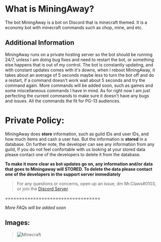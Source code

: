 
  
# What is MiningAway?
The bot MiningAway is a bot on Discord that is minecraft themed. It is a economy bot with minecraft commands such as chop, mine, and etc.
## Additional Information
MiningAway runs on a private hosting server so the bot should be running 24/7, unless I am doing bug fixes and need to restart the bot, or something else happens that is out of my control. The bot is constantly updating, and with constant updates comes with it's downs, when I reboot MiningAway, it takes about an average of 5 seconds maybe less to turn the bot off and do a restart, if a command doesn't work wait about 5 seconds and try the command again. More commands will be added soon, such as games and some miscellaneous commands I have in mind. As for right now I am just perfecting the current commands to make sure it doesn't have any bugs and issues. All the commands the fit for PG-13 audiences.

# Private Policy:
MiningAway does **store** information, such as guild IDs and user IDs, and how much items and cash a user has. But the information is **stored** in a database.
On further note, the developer can see any information from any guild, If you do not feel confortable with us looking at your stored data please contact one of the developers to delete it from the database.

**To make it more clear as bot updates go on, any information and/or data that goes to Miningaway will STORED. To delete the data please contact one of the developers in the support server immediately**

> For any questions or concerns, open up an issue, dm Mr.Claws#0103, or join the [Discord Server](https://discord.gg/URmmt4nSxv). 

==================================

*More FAQs will be added soon*

## Images:

> ![Minecraft](https://images7.alphacoders.com/589/thumb-1920-589234.jpg)
